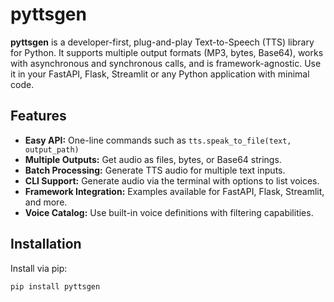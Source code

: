 # pyttsgen

**pyttsgen** is a developer-first, plug-and-play Text-to-Speech (TTS) library for Python. It supports multiple output formats (MP3, bytes, Base64), works with asynchronous and synchronous calls, and is framework-agnostic. Use it in your FastAPI, Flask, Streamlit or any Python application with minimal code.

## Features

- **Easy API:** One-line commands such as `tts.speak_to_file(text, output_path)`
- **Multiple Outputs:** Get audio as files, bytes, or Base64 strings.
- **Batch Processing:** Generate TTS audio for multiple text inputs.
- **CLI Support:** Generate audio via the terminal with options to list voices.
- **Framework Integration:** Examples available for FastAPI, Flask, Streamlit, and more.
- **Voice Catalog:** Use built-in voice definitions with filtering capabilities.

## Installation

Install via pip:

```bash
pip install pyttsgen
